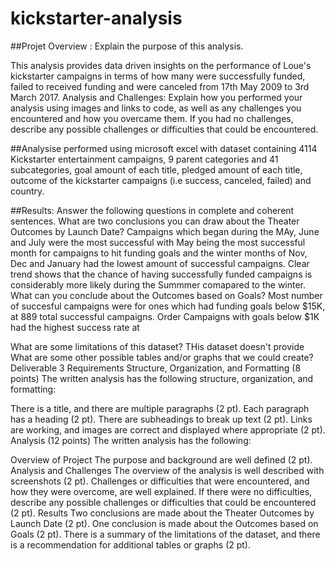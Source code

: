 # kickstarter-analysis

##Projet Overview : Explain the purpose of this analysis.

This analysis provides data driven insights on the performance of Loue's kickstarter campaigns in terms of how many were successfully funded, failed to received funding and were canceled from 17th May 2009 to 3rd March 2017. 
Analysis and Challenges: Explain how you performed your analysis using images and links to code, as well as any challenges you encountered and how you overcame them. If you had no challenges, describe any possible challenges or difficulties that could be encountered.

##Analysise performed using  microsoft excel with dataset containing 4114 Kickstarter entertainment campaigns,  9 parent categories and 41 subcategories, goal amount of each title, pledged amount of each title, outcome of the kickstarter campaigns (i.e success, canceled, failed) and country. 

##Results: Answer the following questions in complete and coherent sentences.
What are two conclusions you can draw about the Theater Outcomes by Launch Date?
Campaigns which began during the MAy, June and July were the most successful with May being the most successful month for campaigns to hit funding goals and the winter months of Nov, Dec and January had the lowest amount of successful campaigns. Clear trend shows that the chance of having successfully funded campaigns is considerably more likely during the Summmer comapared to the winter. 
What can you conclude about the Outcomes based on Goals?
Most number of succesful campaigns were for ones which had funding goals below $15K, at 889 total successful campaigns. 
Order Campaigns with goals below $1K had the highest success rate at 

What are some limitations of this dataset?
THis dataset doesn't provide 
What are some other possible tables and/or graphs that we could create?
Deliverable 3 Requirements
Structure, Organization, and Formatting (8 points)
The written analysis has the following structure, organization, and formatting:

There is a title, and there are multiple paragraphs (2 pt).
Each paragraph has a heading (2 pt).
There are subheadings to break up text (2 pt).
Links are working, and images are correct and displayed where appropriate (2 pt).
Analysis (12 points)
The written analysis has the following:

Overview of Project
The purpose and background are well defined (2 pt).
Analysis and Challenges
The overview of the analysis is well described with screenshots (2 pt).
Challenges or difficulties that were encountered, and how they were overcome, are well explained. If there were no difficulties, describe any possible challenges or difficulties that could be encountered (2 pt).
Results
Two conclusions are made about the Theater Outcomes by Launch Date (2 pt).
One conclusion is made about the Outcomes based on Goals (2 pt).
There is a summary of the limitations of the dataset, and there is a recommendation for additional tables or graphs (2 pt).
